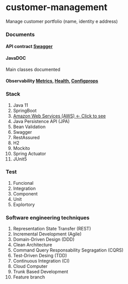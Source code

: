# customer-management
Manage customer portfolio (name, identity e address)

### Documents

#### API contract [Swagger](http://ec2-3-128-170-234.us-east-2.compute.amazonaws.com/swagger-ui.html)
#### JavaDOC
 Main classes documented</dd>
#### Observability [Metrics](http://ec2-3-128-170-234.us-east-2.compute.amazonaws.com/actuator/metrics), [Health](http://ec2-3-128-170-234.us-east-2.compute.amazonaws.com/actuator/health), [Configprops](http://ec2-3-128-170-234.us-east-2.compute.amazonaws.com/actuator/health)

### Stack
1. Java 11
2. SpringBoot
3. [Amazon Web Services (AWS) <- Click to see](http://ec2-3-128-170-234.us-east-2.compute.amazonaws.com/swagger-ui.html) 
4. Java Persistence API (JPA)
5. Bean Validation
6. Swagger
7. RestAssured
8. H2
9. Mockito
10. Spring Actuator
11. JUnit5

### Test
1. Funcional
2. Integration
3. Component
4. Unit
5. Explortory

### Software engineering techniques
1. Representation State Transfer (REST)
3. Incremental Development (Agile)
2. Domain-Driven Design (DDD)
3. Clean Architecture
4. Command Query Responsability Segragation (CQRS)
5. Test-Driven Desing (TDD)
6. Continuous Integration (CI)
7. Cloud Computer
8. Trunk Based Development
9. Feature branch
